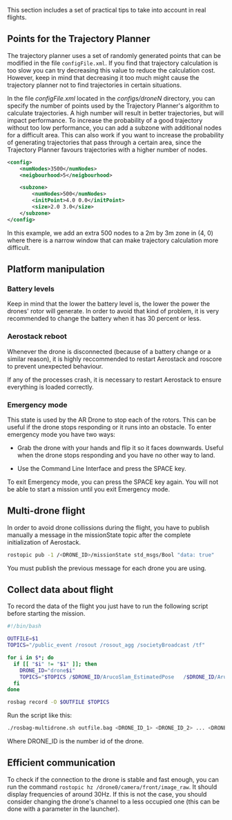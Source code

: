 This section includes a set of practical tips to take into account in real flights.

## Points for the Trajectory Planner

The trajectory planner uses a set of randomly generated points that can be modified in the file ```configFile.xml```. If you find that trajectory calculation is too slow you can try decreasing this value to reduce the calculation cost. However, keep in mind that decreasing it too much might cause the trajectory planner not to find trajectories in certain situations.

In the file _configFile.xml_ located in the _configs/droneN_ directory, you can specify the number of points used by the Trajectory Planner's algorithm to calculate trajectories. A high number will result in better trajectories, but will impact performance. To increase the probability of a good trajectory without too low performance, you can add a subzone with additional nodes for a difficult area. This can also work if you want to increase the probability of generating trajectories that pass through a certain area, since the Trajectory Planner favours trajectories with a higher number of nodes.
```xml
<config>
    <numNodes>3500</numNodes>
    <neigbourhood>5</neigbourhood>

    <subzone>
        <numNodes>500</numNodes>
        <initPoint>4.0 0.0</initPoint>
        <size>2.0 3.0</size>
    </subzone>
</config>
```
In this example, we add an extra 500 nodes to a 2m by 3m zone in (4, 0) where there is a narrow window that can make trajectory calculation more difficult.

## Platform manipulation

### Battery levels
Keep in mind that the lower the battery level is, the lower the power the drones' rotor will generate. In order to avoid that kind of problem, it is very recommended to change the battery when it has 30 percent or less.

### Aerostack reboot
Whenever the drone is disconnected (because of a battery change or a similar reason), it is highly reccommended to restart Aerostack and roscore to prevent unexpected behaviour.

If any of the processes crash, it is necessary to restart Aerostack to ensure everything is loaded correctly.

### Emergency mode
This state is used by the AR Drone to stop each of the rotors. This can be useful if the drone stops responding or it runs into an obstacle. To enter emergency mode you have two ways:

- Grab the drone with your hands and flip it so it faces downwards. Useful when the drone stops responding and you have no other way to land.

- Use the Command Line Interface and press the SPACE key.

To exit Emergency mode, you can press the SPACE key again. You will not be able to start a mission until you exit Emergency mode.

## Multi-drone flight

In order to avoid drone collissions during the flight, you have to publish manually a message in the missionState topic after the complete initialization of Aerostack.
```bash
rostopic pub -1 /<DRONE_ID>/missionState std_msgs/Bool "data: true"
``` 
You must publish the previous message for each drone you are using. 

## Collect data about flight

To record the data of the flight you just have to run the following script before starting the mission. 
```bash
#!/bin/bash

OUTFILE=$1
TOPICS="/public_event /rosout /rosout_agg /societyBroadcast /tf"

for i in $*; do
  if [[ "$i" != "$1" ]]; then
    DRONE_ID="drone$i"
    TOPICS="$TOPICS /$DRONE_ID/ArucoSlam_EstimatedPose   /$DRONE_ID/ArucoSlam_EstimatedPose_v2   /$DRONE_ID/ArucoSlam_EstimatedSpeeds   /$DRONE_ID/ArucoSlam_LandarmkList   /$DRONE_ID/EstimatedPose_droneGMR_wrt_GFF   /$DRONE_ID/EstimatedPose_iRobotGMR_wrt_droneGMR   /$DRONE_ID/EstimatedSpeed_droneGMR_wrt_GFF   /$DRONE_ID/SOEstimatedPose   /$DRONE_ID/SOEstimatedSpeeds   /$DRONE_ID/altitude   /$DRONE_ID/approved_action     /$DRONE_ID/ardrone/image_raw/compressed     /$DRONE_ID/ardrone/imu   /$DRONE_ID/ardrone/land   /$DRONE_ID/ardrone/mag   /$DRONE_ID/ardrone/navdata   /$DRONE_ID/ardrone/odometry   /$DRONE_ID/ardrone/reset   /$DRONE_ID/ardrone/takeoff   /$DRONE_ID/arucoObservation   /$DRONE_ID/aruco_eye/aruco_observation     /$DRONE_ID/aruco_eye/aruco_observation_image/image_raw/compressed     /$DRONE_ID/battery     /$DRONE_ID/camera/front/image_raw/compressed     /$DRONE_ID/cmd_vel   /$DRONE_ID/command/dAltitude   /$DRONE_ID/command/dYaw   /$DRONE_ID/command/high_level   /$DRONE_ID/command/pitch_roll   /$DRONE_ID/command_PBVS/Altitude   /$DRONE_ID/completed_action   /$DRONE_ID/completed_mission   /$DRONE_ID/controller_image_features   /$DRONE_ID/controller_image_features_feedback   /$DRONE_ID/current_task   /$DRONE_ID/distanceToObstacles   /$DRONE_ID/droneControllerYawRefCommand   /$DRONE_ID/droneManagerStateDoContinue   /$DRONE_ID/droneManagerStatus   /$DRONE_ID/droneMissionHLCommandAck   /$DRONE_ID/droneMissionPlannerCommand   /$DRONE_ID/droneMissionPoint   /$DRONE_ID/dronePointToLook   /$DRONE_ID/dronePositionRefs   /$DRONE_ID/droneSpeedsRefs   /$DRONE_ID/droneTrajectoryAbsRefCommand   /$DRONE_ID/droneTrajectoryController/controlMode   /$DRONE_ID/droneTrajectoryRefCommand   /$DRONE_ID/droneYawToLook   /$DRONE_ID/eventString   /$DRONE_ID/event   /$DRONE_ID/get_bounding_box   /$DRONE_ID/ground_speed   /$DRONE_ID/imu   /$DRONE_ID/initiated_action   /$DRONE_ID/isInTheSystem   /$DRONE_ID/is_object_on_frame   /$DRONE_ID/magnetometer   /$DRONE_ID/missionState   /$DRONE_ID/obstacles   /$DRONE_ID/pointToLook   /$DRONE_ID/pressure   /$DRONE_ID/process_alive_signal   /$DRONE_ID/process_error   /$DRONE_ID/process_error_unified_notification   /$DRONE_ID/processes_performance   /$DRONE_ID/requested_action   /$DRONE_ID/rotation_angles   /$DRONE_ID/self_detected_process_error   /$DRONE_ID/skills_list   /$DRONE_ID/societyPose   /$DRONE_ID/status   /$DRONE_ID/temperature   /$DRONE_ID/tracking_object   /$DRONE_ID/trajectoryControllerPositionReferencesRebroadcast   /$DRONE_ID/trajectoryControllerSpeedReferencesRebroadcast   /$DRONE_ID/trajectoryControllerTrajectoryReferencesRebroadcast   /$DRONE_ID/wifiIsOk"
  fi
done

rosbag record -O $OUTFILE $TOPICS
```
Run the script like this:
```bash
./rosbag-multidrone.sh outfile.bag <DRONE_ID_1> <DRONE_ID_2> ... <DRONE_ID_N>
```
Where DRONE_ID is the number id of the drone.

## Efficient communication

To check if the connection to the drone is stable and fast enough, you can run the command ``` rostopic hz /drone0/camera/front/image_raw ```. It should display frequencies of around 30Hz. If this is not the case, you should consider changing the drone's channel to a less occupied one (this can be done with a parameter in the launcher).


